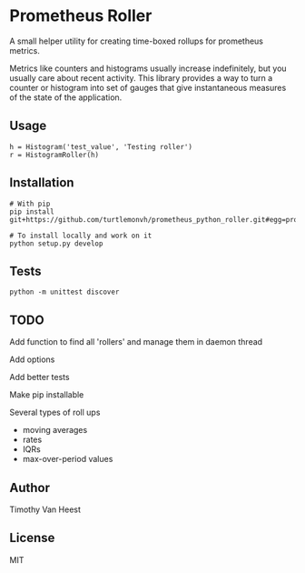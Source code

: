 # Prometheus Roller

A small helper utility for creating time-boxed rollups for prometheus metrics.

Metrics like counters and histograms usually increase indefinitely, but you usually care about recent activity.  This library provides a way to turn a counter or histogram into set of gauges that give instantaneous measures of the state of the application.

## Usage

    h = Histogram('test_value', 'Testing roller')
    r = HistogramRoller(h)

## Installation

    # With pip
    pip install git+https://github.com/turtlemonvh/prometheus_python_roller.git#egg=prometheus_python_roller

    # To install locally and work on it
    python setup.py develop

## Tests

    python -m unittest discover


## TODO

Add function to find all 'rollers' and manage them in daemon thread

Add options

Add better tests

Make pip installable

Several types of roll ups

* moving averages
* rates
* IQRs
* max-over-period values

## Author

Timothy Van Heest

## License

MIT
